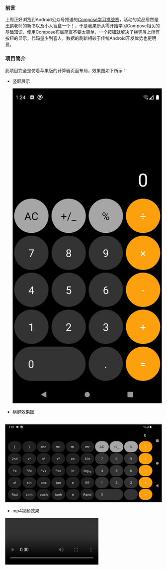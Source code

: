 ### 前言

上周正好浏览到Android公众号推送的[Compose学习挑战赛](https://jinshuju.net/f/tr80BD?x_field_1=gd)，活动的奖品居然是王鹏老师的新书以及小人盲盒一个！，于是我果断从零开始学习Compose相关的基础知识，使用Compose布局简直不要太简单，一个按钮就解决了横竖屏上所有按钮的显示，代码量少到喜人，数据的刷新相较于传统Android开发优势也更明显。



### 项目简介

此项目完全是仿着苹果版的计算器页面布局，效果图如下所示：

- 竖屏展示

  ![竖屏展示](./img/portrait.png)



- 横屏效果图

​	![横屏效果图](./img/horizontal.png)

- mp4视频效果

<video src="./img/MP4.mp4"></video>





